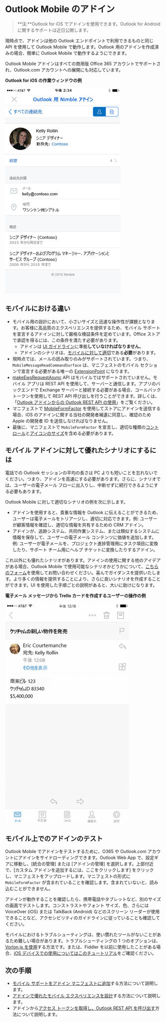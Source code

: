 # <a name="add-ins-for-outlook-mobile"></a>Outlook Mobile のアドイン 

> **注:**Outlook for iOS でアドインを使用できます。Outlook for Android に関するサポートは近日公開します。

現時点で、アドインは他の Outlook エンドポイントで利用できるものと同じ API を使用して Outlook Mobile で動作します。Outlook 用のアドインを作成済みの場合、簡単に Outlook Mobile で動作するようにできます。

Outlook Mobile アドインはすべての商用版 Office 365 アカウントでサポートされ、Outlook.com アカウントへの展開にも対応しています。

**Outlook for iOS の作業ウィンドウの例**

![Outlook for iOS の作業ウィンドウのスクリーンショット](../../images/outlook-mobile-addin-taskpane.png)

## <a name="whats-different-on-mobile"></a>モバイルにおける違い 

- モバイル用の設計において、小さいサイズと迅速な操作性が課題となります。お客様に高品質のエクスペリエンスを提供するため、モバイル サポートを宣言するアドインに対して厳格な検証条件を定めています。Office ストアで承認を得るには、この条件を満たす必要があります。
    - アドインは [UI ガイドライン](./outlook-addin-design.md)に準拠**していなければなりません**。
    - アドインのシナリオは、[モバイルに対して適切](#what-makes-a-good-scenario-for-mobile-add-ins)である**必要**があります。
- 現時点では、メールの読み取りのみがサポートされています。つまり、`MobileMessageReadCommandSurface` は、マニフェストのモバイル セクションで宣言する必要がある唯一の [ExtensionPoint](../../reference/manifest/extensionpoint.md) になります。
- [makeEwsRequestAsync](../../reference/outlook/Office.context.mailbox.md) API はモバイルではサポートされていません。モバイル アプリは REST API を使用して、サーバーと通信します。アプリのバックエンドで Exchange サーバーと接続する必要がある場合、コールバック トークンを使用して REST API 呼び出しを行うことができます。詳しくは、「[Outlook アドインからの Outlook REST API の使用](./use-rest-api.md)」をご覧ください。
- マニフェストで [MobileFormFactor](../../reference/manifest/mobileformfactor.md) を使用してストアにアドインを送信する場合、iOS のアドインに関する当社の開発者補遺に同意し、確認のため Apple の開発者 ID を送信しなければなりません。
- 最後に、マニフェストで `MobileFormFactor` を宣言し、適切な種類の[コントロール](../../reference/manifest/control.md)と[アイコンのサイズ](../../reference/manifest/icon.md)を含める必要があります。

## <a name="what-makes-a-good-scenario-for-mobile-add-ins"></a>モバイル アドインに対して優れたシナリオにするには

電話での Outlook セッションの平均の長さは PC よりも短いことを忘れないでください。つまり、アドインを高速にする必要があります。さらに、シナリオでは、ユーザーの電子メール フローに出入りし、中断せずに続行できるようにする必要もあります。

Outlook Mobile に対して適切なシナリオの例を次に示します。

- アドインを使用すると、貴重な情報を Outlook に伝えることができるため、ユーザーは電子メールをトリアージし、適切に対応できます。例: ユーザーが顧客情報を確認し、適切な情報を共有するための CRM アドイン。
- アドインが、追跡システム、共同作業システム、または類似するシステムに情報を保存して、ユーザーの電子メール コンテンツに価値を追加します。例: ユーザーが電子メールを、プロジェクト進捗管理用にタスク項目に変換したり、サポート チーム用にヘルプ チケットに変換したりするアドイン。

これ以外にも優れたシナリオがあります。アドインの使用に関する他のアイデアがある場合、Outlook Mobile で使用可能なシナリオかどうかについて、[こちらのフォーム](https://aka.ms/outlookmobileaddin)を使用してお問い合わせください。喜んでガイダンスを提供いたします。より多くの情報を提供することにより、さらに良いシナリオを作成することができます。UI を使用した手順ごとの説明があると、大いに助けになります。

**電子メール メッセージから Trello カードを作成するユーザーの操作の例**

![Outlook Mobile アドインを使用したユーザーの操作を示すアニメーション GIF](../../images/outlook-mobile-addin-example.gif)

## <a name="testing-your-add-ins-on-mobile"></a>モバイル上でのアドインのテスト

Outlook Mobile でアドインをテストするために、O365 や Outlook.com アカウントにアドインをサイドローディングできます。Outlook Web App で、設定ギアに移動し、[統合の管理] または [アドインの管理] を選択します。上部付近で、[カスタム アドインを追加するには、ここをクリックします] をクリックし、マニフェストをアップロードします。マニフェストの形式に `MobileFormFactor` が含まれていることを確認します。含まれていないと、読み込むことができません。

アドインが動作することを確認したら、携帯電話やタブレットなど、別のサイズの画面でテストします。コンストラストやフォント サイズ、色、さらには VoiceOver (iOS) または TalkBack (Android) などのスクリーン リーダーが使用できることなど、アクセシビリティのガイドラインに従っていることも確認してください。

モバイルにおけるトラブルシューティングは、使い慣れたツールがないことがあるため難しい場合があります。トラブルシューティングの 1 つのオプションは、[Vorlon.js を使用](../testing/debug-office-add-ins-on-ipad-and-mac.md)する方法です。または、Fiddler を以前に使用したことがある場合、[iOS デバイスでの使用についてはこのチュートリアル](http://www.telerik.com/blogs/using-fiddler-with-apple-ios-devices)をご確認ください。

## <a name="next-steps"></a>次の手順

- [モバイル サポートをアドイン マニフェストに追加](./manifests/add-mobile-support.md)する方法について説明します。
- [アドインで優れたモバイル エクスペリエンスを設計](./outlook-addin-design.md)する方法について説明します。
- アドインから[アクセス トークンを取得し、Outlook REST API を呼び出す](./use-rest-api.md)方法について説明します。